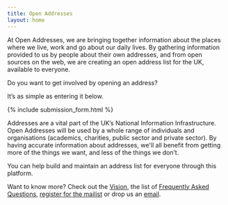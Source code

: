 ```yaml
---
title: Open Addresses
layout: home
---
```


At Open Addresses, we are bringing together information about the places where we live, work and go about our daily lives. By gathering information provided to us by people about their own addresses, and from open sources on the web, we are creating an open address list for the UK, available to everyone. 

Do you want to get involved by opening an address?

It’s as simple as entering it below.

{% include submission_form.html %}

Addresses are a vital part of the UK’s National Information Infrastructure. Open Addresses will be used by a whole range of individuals and organisations (academics, charities, public sector and private sector). By having accurate information about addresses, we'll all benefit from getting more of the things we want, and less of the things we don’t.

You can help build and maintain an address list for everyone through this platform.

Want to know more? Check out the [Vision](about/data/), the list of [Frequently Asked Questions](about/data/faq/), [register for the mailist](/about/get-involved/) or drop us an [email](mailto:info@openaddressesuk.org).
